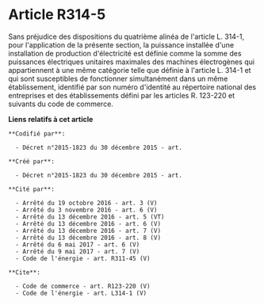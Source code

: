 # Article R314-5

Sans préjudice des dispositions du quatrième alinéa de l'article L. 314-1, pour l'application de la présente section, la
puissance installée d'une installation de production d'électricité est définie comme la somme des puissances électriques
unitaires maximales des machines électrogènes qui appartiennent à une même catégorie telle que définie à l'article L. 314-1
et qui sont susceptibles de fonctionner simultanément dans un même établissement, identifié par son numéro d'identité au
répertoire national des entreprises et des établissements défini par les articles R. 123-220 et suivants du code de commerce.

**Liens relatifs à cet article**

	**Codifié par**:

	  - Décret n°2015-1823 du 30 décembre 2015 - art.

	**Créé par**:

	  - Décret n°2015-1823 du 30 décembre 2015 - art.

	**Cité par**:

	  - Arrêté du 19 octobre 2016 - art. 3 (V)
	  - Arrêté du 3 novembre 2016 - art. 6 (V)
	  - Arrêté du 13 décembre 2016 - art. 5 (VT)
	  - Arrêté du 13 décembre 2016 - art. 6 (V)
	  - Arrêté du 13 décembre 2016 - art. 7 (V)
	  - Arrêté du 13 décembre 2016 - art. 8 (V)
	  - Arrêté du 6 mai 2017 - art. 6 (V)
	  - Arrêté du 9 mai 2017 - art. 7 (V)
	  - Code de l'énergie - art. R311-45 (V)

	**Cite**:

	  - Code de commerce - art. R123-220 (V)
	  - Code de l'énergie - art. L314-1 (V)
